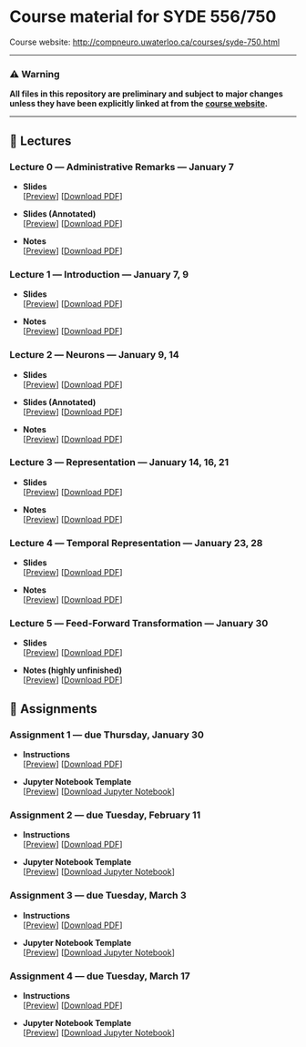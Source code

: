 # Course material for SYDE 556/750

Course website: http://compneuro.uwaterloo.ca/courses/syde-750.html

---

### ⚠ Warning
**All files in this repository are preliminary and subject to major changes unless they have been explicitly linked at from the [course website](http://compneuro.uwaterloo.ca/courses/syde-750.html).**

---

## 🎒 Lectures

### Lecture 0 ― Administrative Remarks ― January 7

-   **Slides**  
    [[Preview](https://github.com/astoeckel/syde556-w20/blob/master/lectures/lecture_00/syde556_lecture_00_slides_distr.pdf)]
    [[Download PDF](https://github.com/astoeckel/syde556-w20/raw/master/lectures/lecture_00/syde556_lecture_00_slides_distr.pdf)]

-   **Slides (Annotated)**  
    [[Preview](https://github.com/astoeckel/syde556-w20/blob/master/lectures/lecture_00/syde556_lecture_00_slides_annotated.pdf)]
    [[Download PDF](https://github.com/astoeckel/syde556-w20/raw/master/lectures/lecture_00/syde556_lecture_00_slides_annotated.pdf)]

-   **Notes**  
    [[Preview](https://github.com/astoeckel/syde556-w20/blob/master/lectures/lecture_00/syde556_lecture_00_notes.pdf)]
    [[Download PDF](https://github.com/astoeckel/syde556-w20/raw/master/lectures/lecture_00/syde556_lecture_00_notes.pdf)]

### Lecture 1 ― Introduction ― January 7, 9

-   **Slides**  
    [[Preview](https://github.com/astoeckel/syde556-w20/blob/master/lectures/lecture_01/syde556_lecture_01_slides_distr.pdf)]
    [[Download PDF](https://github.com/astoeckel/syde556-w20/raw/master/lectures/lecture_01/syde556_lecture_01_slides_distr.pdf)]

-   **Notes**  
    [[Preview](https://github.com/astoeckel/syde556-w20/blob/master/lectures/lecture_01/syde556_lecture_01_notes.pdf)]
    [[Download PDF](https://github.com/astoeckel/syde556-w20/raw/master/lectures/lecture_01/syde556_lecture_01_notes.pdf)]

### Lecture 2 ― Neurons ― January 9, 14

-   **Slides**  
    [[Preview](https://github.com/astoeckel/syde556-w20/blob/master/lectures/lecture_02/syde556_lecture_02_slides_distr.pdf)]
    [[Download PDF](https://github.com/astoeckel/syde556-w20/raw/master/lectures/lecture_02/syde556_lecture_02_slides_distr.pdf)]

-   **Slides (Annotated)**  
    [[Preview](https://github.com/astoeckel/syde556-w20/blob/master/lectures/lecture_02/syde556_lecture_02_slides_annotated.pdf)]
    [[Download PDF](https://github.com/astoeckel/syde556-w20/raw/master/lectures/lecture_02/syde556_lecture_02_slides_annotated.pdf)]

-   **Notes**  
    [[Preview](https://github.com/astoeckel/syde556-w20/blob/master/lectures/lecture_02/syde556_lecture_02_notes.pdf)]
    [[Download PDF](https://github.com/astoeckel/syde556-w20/raw/master/lectures/lecture_02/syde556_lecture_02_notes.pdf)]

### Lecture 3 ― Representation ― January 14, 16, 21

-   **Slides**  
    [[Preview](https://github.com/astoeckel/syde556-w20/blob/master/lectures/lecture_03/syde556_lecture_03_slides_distr.pdf)]
    [[Download PDF](https://github.com/astoeckel/syde556-w20/raw/master/lectures/lecture_03/syde556_lecture_03_slides_distr.pdf)]

-   **Notes**  
    [[Preview](https://github.com/astoeckel/syde556-w20/blob/master/lectures/lecture_03/syde556_lecture_03_notes.pdf)]
    [[Download PDF](https://github.com/astoeckel/syde556-w20/raw/master/lectures/lecture_03/syde556_lecture_03_notes.pdf)]


### Lecture 4 ― Temporal Representation ― January 23, 28

-   **Slides**  
    [[Preview](https://github.com/astoeckel/syde556-w20/blob/master/lectures/lecture_04/syde556_lecture_04_slides_distr.pdf)]
    [[Download PDF](https://github.com/astoeckel/syde556-w20/raw/master/lectures/lecture_04/syde556_lecture_04_slides_distr.pdf)]

-   **Notes**  
    [[Preview](https://github.com/astoeckel/syde556-w20/blob/master/lectures/lecture_04/syde556_lecture_04_notes.pdf)]
    [[Download PDF](https://github.com/astoeckel/syde556-w20/raw/master/lectures/lecture_04/syde556_lecture_04_notes.pdf)]


### Lecture 5 ― Feed-Forward Transformation ― January 30

-   **Slides**  
    [[Preview](https://github.com/astoeckel/syde556-w20/blob/master/lectures/lecture_05/syde556_lecture_05_slides_distr.pdf)]
    [[Download PDF](https://github.com/astoeckel/syde556-w20/raw/master/lectures/lecture_05/syde556_lecture_05_slides_distr.pdf)]

-   **Notes (highly unfinished)**  
    [[Preview](https://github.com/astoeckel/syde556-w20/blob/master/lectures/lecture_05/syde556_lecture_05_notes.pdf)]
    [[Download PDF](https://github.com/astoeckel/syde556-w20/raw/master/lectures/lecture_05/syde556_lecture_05_notes.pdf)]



## 📝 Assignments

### Assignment 1 ― due Thursday, January 30

-   **Instructions**  
  [[Preview](https://github.com/astoeckel/syde556-w20/blob/master/assignments/assignment_01/syde556_assignment_01.pdf)]
  [[Download PDF](https://github.com/astoeckel/syde556-w20/raw/master/assignments/assignment_01/syde556_assignment_01.pdf)]

-   **Jupyter Notebook Template**  
  [[Preview](https://github.com/astoeckel/syde556-w20/blob/master/assignments/assignment_01/syde556_assignment_01_template.ipynb)]
  [[Download Jupyter Notebook](https://github.com/astoeckel/syde556-w20/raw/master/assignments/assignment_01/syde556_assignment_01_template.ipynb)]

### Assignment 2 ― due Tuesday, February 11

-   **Instructions**  
    [[Preview](https://github.com/astoeckel/syde556-w20/blob/master/assignments/assignment_02/syde556_assignment_02.pdf)]
    [[Download PDF](https://github.com/astoeckel/syde556-w20/raw/master/assignments/assignment_02/syde556_assignment_02.pdf)]

-   **Jupyter Notebook Template**  
    [[Preview](https://github.com/astoeckel/syde556-w20/blob/master/assignments/assignment_02/syde556_assignment_02_template.ipynb)]
    [[Download Jupyter Notebook](https://github.com/astoeckel/syde556-w20/raw/master/assignments/assignment_02/syde556_assignment_02_template.ipynb)]

### Assignment 3 ― due Tuesday, March 3

-   **Instructions**  
    [[Preview](https://github.com/astoeckel/syde556-w20/blob/master/assignments/assignment_03/syde556_assignment_03.pdf)]
    [[Download PDF](https://github.com/astoeckel/syde556-w20/raw/master/assignments/assignment_03/syde556_assignment_03.pdf)]

-   **Jupyter Notebook Template**  
    [[Preview](https://github.com/astoeckel/syde556-w20/blob/master/assignments/assignment_03/syde556_assignment_03_template.ipynb)]
    [[Download Jupyter Notebook](https://github.com/astoeckel/syde556-w20/raw/master/assignments/assignment_03/syde556_assignment_03_template.ipynb)]

### Assignment 4 ― due Tuesday, March 17

-   **Instructions**  
    [[Preview](https://github.com/astoeckel/syde556-w20/blob/master/assignments/assignment_04/syde556_assignment_04.pdf)]
    [[Download PDF](https://github.com/astoeckel/syde556-w20/raw/master/assignments/assignment_04/syde556_assignment_04.pdf)]

-   **Jupyter Notebook Template**  
    [[Preview](https://github.com/astoeckel/syde556-w20/blob/master/assignments/assignment_04/syde556_assignment_04_template.ipynb)]
    [[Download Jupyter Notebook](https://github.com/astoeckel/syde556-w20/raw/master/assignments/assignment_04/syde556_assignment_04_template.ipynb)]

